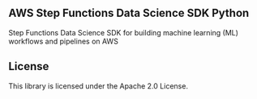 ## AWS Step Functions Data Science SDK Python

Step Functions Data Science SDK for building machine learning (ML) workflows and pipelines on AWS

## License

This library is licensed under the Apache 2.0 License. 
